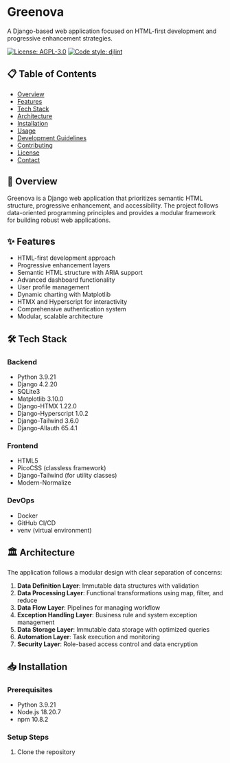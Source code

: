 # Greenova

A Django-based web application focused on HTML-first development and
progressive enhancement strategies.

[![License: AGPL-3.0](https://img.shields.io/badge/License-AGPL%203.0-blue.svg)](https://www.gnu.org/licenses/agpl-3.0)
[![Code style: djlint](https://img.shields.io/badge/html%20style-djlint-blue.svg)](https://www.djlint.com)

## 📋 Table of Contents

- [Overview](#overview)
- [Features](#features)
- [Tech Stack](#tech-stack)
- [Architecture](#architecture)
- [Installation](#installation)
- [Usage](#usage)
- [Development Guidelines](#development-guidelines)
- [Contributing](#contributing)
- [License](#license)
- [Contact](#contact)

## 🌟 Overview

Greenova is a Django web application that prioritizes semantic HTML structure,
progressive enhancement, and accessibility. The project follows data-oriented
programming principles and provides a modular framework for building robust web
applications.

## ✨ Features

- HTML-first development approach
- Progressive enhancement layers
- Semantic HTML structure with ARIA support
- Advanced dashboard functionality
- User profile management
- Dynamic charting with Matplotlib
- HTMX and Hyperscript for interactivity
- Comprehensive authentication system
- Modular, scalable architecture

## 🛠️ Tech Stack

### Backend

- Python 3.9.21
- Django 4.2.20
- SQLite3
- Matplotlib 3.10.0
- Django-HTMX 1.22.0
- Django-Hyperscript 1.0.2
- Django-Tailwind 3.6.0
- Django-Allauth 65.4.1

### Frontend

- HTML5
- PicoCSS (classless framework)
- Django-Tailwind (for utility classes)
- Modern-Normalize

### DevOps

- Docker
- GitHub CI/CD
- venv (virtual environment)

## 🏛️ Architecture

The application follows a modular design with clear separation of concerns:

1. **Data Definition Layer**: Immutable data structures with validation
2. **Data Processing Layer**: Functional transformations using map, filter, and
   reduce
3. **Data Flow Layer**: Pipelines for managing workflow
4. **Exception Handling Layer**: Business rule and system exception management
5. **Data Storage Layer**: Immutable data storage with optimized queries
6. **Automation Layer**: Task execution and monitoring
7. **Security Layer**: Role-based access control and data encryption

## 📥 Installation

### Prerequisites

- Python 3.9.21
- Node.js 18.20.7
- npm 10.8.2

### Setup Steps

1. Clone the repository
